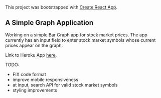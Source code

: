 This project was bootstrapped with [Create React App](https://github.com/facebookincubator/create-react-app).


## A Simple Graph Application

Working on a simple Bar Graph app for stock market prices. The app currently has an input field to enter stock market symbols whose current prices appear on the graph.

Link to Heroku App [here](https://whispering-thicket-32277.herokuapp.com/).

TODO: 

- FIX code format
- improve mobile responsiveness
- at input, search API for valid stock market symbols
- styling improvements